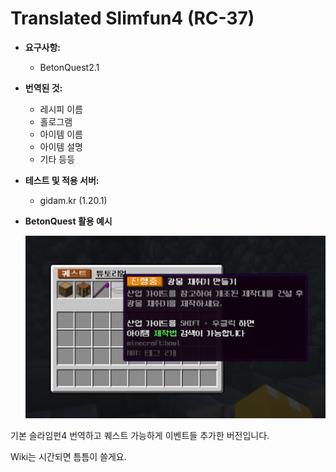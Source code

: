 # **Translated Slimfun4 (RC-37)**

* **요구사항:**
  - BetonQuest2.1

* **번역된 것:**
  - 레시피 이름
  - 홀로그램
  - 아이템 이름
  - 아이템 설명
  - 기타 등등

* **테스트 및 적용 서버:**
  - gidam.kr (1.20.1)

* **BetonQuest 활용 예시**

  ![1719931827352](image/README/1719931827352.png)

기본 슬라임펀4 번역하고 퀘스트 가능하게 이벤트들 추가한 버전입니다.

Wiki는 시간되면 틈틈이 쓸게요.
